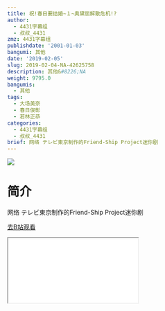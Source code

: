 ```yaml
---
title: 祝!春日要结婚~１~奥黛丽解散危机!?
author:
  - 4431字幕组
  - 叔叔_4431
zmz: 4431字幕组
publishdate: '2001-01-03'
bangumi: 其他
date: '2019-02-05'
slug: 2019-02-04-NA-42625758
description: 其他&#8226;NA
weight: 9795.0
bangumis:
  - 其他
tags:
  - 大场美奈
  - 春日俊彰
  - 若林正恭
categories:
  - 4431字幕组
  - 叔叔_4431
brief: 网络 テレビ東京制作的Friend-Ship Project迷你剧
---
```

![](https://i.imgur.com/eoUjDez.jpg)
# 简介  
网络
テレビ東京制作的Friend-Ship Project迷你剧  

[去B站观看](https://www.bilibili.com/video/av42625758/)
<div class ="resp-container"><iframe class="testiframe" src="//player.bilibili.com/player.html?aid=42625758"", scrolling="no", allowfullscreen="true" > </iframe></div> 
